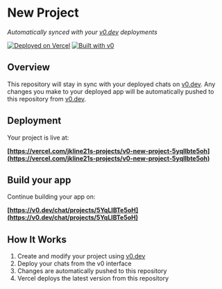 # New Project

*Automatically synced with your [v0.dev](https://v0.dev) deployments*

[![Deployed on Vercel](https://img.shields.io/badge/Deployed%20on-Vercel-black?style=for-the-badge&logo=vercel)](https://vercel.com/jkline21s-projects/v0-new-project-5yqllbte5oh)
[![Built with v0](https://img.shields.io/badge/Built%20with-v0.dev-black?style=for-the-badge)](https://v0.dev/chat/projects/5YqLlBTe5oH)

## Overview

This repository will stay in sync with your deployed chats on [v0.dev](https://v0.dev).
Any changes you make to your deployed app will be automatically pushed to this repository from [v0.dev](https://v0.dev).

## Deployment

Your project is live at:

**[https://vercel.com/jkline21s-projects/v0-new-project-5yqllbte5oh](https://vercel.com/jkline21s-projects/v0-new-project-5yqllbte5oh)**

## Build your app

Continue building your app on:

**[https://v0.dev/chat/projects/5YqLlBTe5oH](https://v0.dev/chat/projects/5YqLlBTe5oH)**

## How It Works

1. Create and modify your project using [v0.dev](https://v0.dev)
2. Deploy your chats from the v0 interface
3. Changes are automatically pushed to this repository
4. Vercel deploys the latest version from this repository